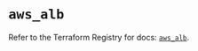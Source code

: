 # `aws_alb`

Refer to the Terraform Registry for docs: [`aws_alb`](https://registry.terraform.io/providers/hashicorp/aws/5.63.0/docs/resources/alb).
